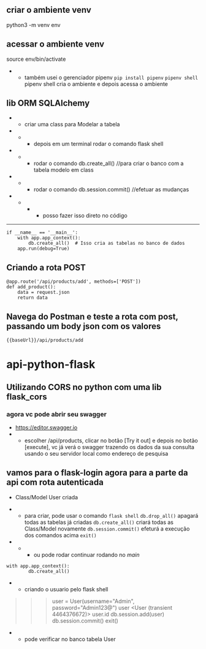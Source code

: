 ## criar o ambiente venv
python3 -m venv env
## acessar o ambiente venv
source env/bin/activate

- - também usei o gerenciador pipenv
```pip install pipenv```
```pipenv shell```
pipenv shell cria o ambiente e depois acessa o ambiente
## lib ORM SQLAlchemy
- -  criar uma class para Modelar a tabela 
- - - depois em um terminal rodar o comando flask shell
- - - rodar o comando db.create_all() //para criar o banco com a tabela modelo em class
- - - rodar o comando db.session.commit() //efetuar as mudanças
- - - - posso fazer isso direto no código
- - - - - 
```
if __name__ == '__main__':
    with app.app_context():
        db.create_all()  # Isso cria as tabelas no banco de dados
    app.run(debug=True)
```

## Criando a rota POST
```
@app.route('/api/products/add', methods=['POST'])
def add_product():
    data = request.json
    return data
```
## Navega do Postman e teste a rota com post, passando um body json com os valores
```
{{baseUrl}}/api/products/add
```
# api-python-flask

## Utilizando CORS no python com uma lib flask_cors
### agora vc pode abrir seu swagger 
- https://editor.swagger.io
- - escolher /api/products, clicar no botão [Try it out] e depois no botão [execute], vc já verá o swagger trazendo os dados da sua consulta usando o seu servidor local como endereço de pesquisa

## vamos para o flask-login agora para a parte da api com rota autenticada
- Class/Model User criada
- - para criar, pode usar o comando ```flask shell```
```db.drop_all()``` apagará todas as tabelas já criadas
```db.create_all()``` criará todas as Class/Model novamente
```db.session.commit()``` efeturá a execução dos comandos acima
```exit()```

- - - ou pode rodar continuar rodando no _main_
```
with app.app_context():
        db.create_all() 
```
- - criando o usuario pelo flask shell
>>> user = User(username="Admin", password="Admin123@")
>>> user
<User (transient 4464376672)>
>>> user.id
>>> db.session.add(user)
>>> db.session.commit()
>>> exit()

- - pode verificar no banco tabela User
